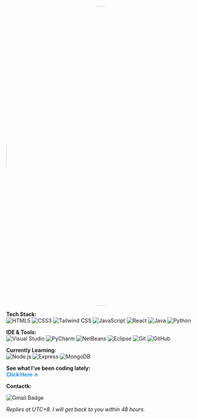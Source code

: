 <p align="center"> 
  <img src="https://github.com/user-attachments/assets/87a5b73f-5b77-495c-86b3-9019deda61eb" 
       alt="me" 
       width="800" 
       style="border-radius: 90%;">

  <b>Tech Stack:</b> <br>
  ![HTML5](https://img.shields.io/badge/HTML5-E34F26?style=for-the-badge&logo=html5&logoColor=white)
  ![CSS3](https://img.shields.io/badge/CSS3-1572B6?style=for-the-badge&logo=css3&logoColor=white)
  ![Tailwind CSS](https://img.shields.io/badge/Tailwind_CSS-06B6D4?style=for-the-badge&logo=tailwind-css&logoColor=white)
  ![JavaScript](https://img.shields.io/badge/JavaScript-F7DF1E?style=for-the-badge&logo=javascript&logoColor=black)
  ![React](https://img.shields.io/badge/React-61DAFB?style=for-the-badge&logo=react&logoColor=black)
  ![Java](https://img.shields.io/badge/Java-007396?style=for-the-badge&logo=java&logoColor=white)
  ![Python](https://img.shields.io/badge/Python-3776AB?style=for-the-badge&logo=python&logoColor=white)

  <b>IDE & Tools:</b> <br>
  ![Visual Studio](https://img.shields.io/badge/Visual_Studio-5C2D91?style=for-the-badge&logo=visual-studio&logoColor=white)
  ![PyCharm](https://img.shields.io/badge/PyCharm-000000?style=for-the-badge&logo=pycharm&logoColor=white)
  ![NetBeans](https://img.shields.io/badge/NetBeans-0078CE?style=for-the-badge&logo=apache-netbeans-ide&logoColor=white)
  ![Eclipse](https://img.shields.io/badge/Eclipse-2C2255?style=for-the-badge&logo=eclipse-ide&logoColor=white)
  ![Git](https://img.shields.io/badge/Git-F05032?style=for-the-badge&logo=git&logoColor=white)
  ![GitHub](https://img.shields.io/badge/GitHub-181717?style=for-the-badge&logo=github&logoColor=white)

  <b>Currently Learning:</b> <br>
  ![Node.js](https://img.shields.io/badge/Node.js-339933?style=for-the-badge&logo=node.js&logoColor=white)
  ![Express](https://img.shields.io/badge/Express.js-000000?style=for-the-badge&logo=express&logoColor=white)
  ![MongoDB](https://img.shields.io/badge/MongoDB-47A248?style=for-the-badge&logo=mongodb&logoColor=white)

  <b>See what I’ve been coding lately:</b> <br>
  <a href="http://tiny.cc/jm2u001" 
     target="_blank" 
     rel="noopener noreferrer" 
     style="text-decoration:none; color:#1e90ff; font-weight:bold;">
     Click Here ↗
  </a>

  <b>Contactk:</b> <br>
  <p align="left">
    <img src="https://img.shields.io/badge/📧 justinravencalangi@gmail.com-D14836?style=for-the-badge&logo=gmail&logoColor=white" alt="Gmail Badge">
  </p>
  
  <p align="left">
    <i>Replies at UTC+8. I will get back to you within 48 hours.</i>
  </p>

</p>

